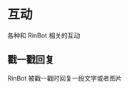 # 互动 <Badge type="danger" text="开发中" vertical="top"/>

各种和 RinBot 相关的互动

## 戳一戳回复

RinBot 被戳一戳时回复一段文字或者图片